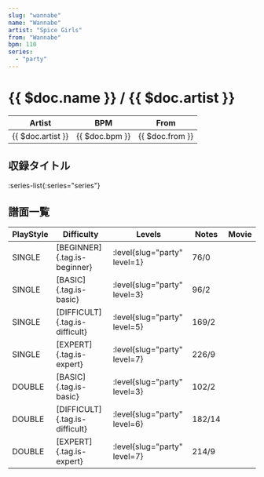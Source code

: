 ```yaml
---
slug: "wannabe"
name: "Wannabe"
artist: "Spice Girls"
from: "Wannabe"
bpm: 110
series:
  - "party"
---
```


# {{ $doc.name }} / {{ $doc.artist }}

|Artist|BPM|From|
|------|---|----|
|{{ $doc.artist }}|{{ $doc.bpm }}|{{ $doc.from }}|

## 収録タイトル

:series-list{:series="series"}

## 譜面一覧

|PlayStyle|Difficulty|Levels|Notes|Movie|
|---------|----------|------|-----|-----|
|SINGLE|[BEGINNER]{.tag.is-beginner}|<div class="field is-grouped is-grouped-multiline">:level{slug="party" level=1}</div>|76/0||
|SINGLE|[BASIC]{.tag.is-basic}|<div class="field is-grouped is-grouped-multiline">:level{slug="party" level=3}</div>|96/2||
|SINGLE|[DIFFICULT]{.tag.is-difficult}|<div class="field is-grouped is-grouped-multiline">:level{slug="party" level=5}</div>|169/2||
|SINGLE|[EXPERT]{.tag.is-expert}|<div class="field is-grouped is-grouped-multiline">:level{slug="party" level=7}</div>|226/9||
|DOUBLE|[BASIC]{.tag.is-basic}|<div class="field is-grouped is-grouped-multiline">:level{slug="party" level=3}</div>|102/2||
|DOUBLE|[DIFFICULT]{.tag.is-difficult}|<div class="field is-grouped is-grouped-multiline">:level{slug="party" level=6}</div>|182/14||
|DOUBLE|[EXPERT]{.tag.is-expert}|<div class="field is-grouped is-grouped-multiline">:level{slug="party" level=7}</div>|214/9||
